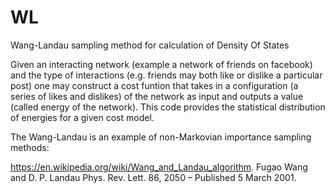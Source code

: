 # WL
Wang-Landau sampling method for calculation of Density Of States

Given an interacting network (example a network of friends on facebook) and the type of interactions 
(e.g. friends may both like or dislike a particular post) one may construct a cost funtion that
takes in a configuration (a series of likes and dislikes) of the network as input and outputs a value 
(called energy of the network). This code provides the statistical distribution of energies for a given 
cost model. 

The Wang-Landau is an example of non-Markovian importance sampling methods: 

https://en.wikipedia.org/wiki/Wang_and_Landau_algorithm.
Fugao Wang and D. P. Landau Phys. Rev. Lett. 86, 2050 – Published 5 March 2001.


